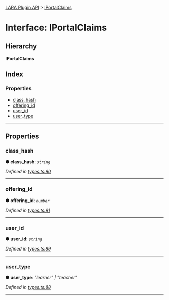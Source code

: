[LARA Plugin API](../README.md) > [IPortalClaims](../interfaces/iportalclaims.md)

# Interface: IPortalClaims

## Hierarchy

**IPortalClaims**

## Index

### Properties

* [class_hash](iportalclaims.md#class_hash)
* [offering_id](iportalclaims.md#offering_id)
* [user_id](iportalclaims.md#user_id)
* [user_type](iportalclaims.md#user_type)

---

## Properties

<a id="class_hash"></a>

###  class_hash

**● class_hash**: *`string`*

*Defined in [types.ts:90](https://github.com/concord-consortium/lara/blob/80a682ff/lara-typescript/src/plugin-api/types.ts#L90)*

___
<a id="offering_id"></a>

###  offering_id

**● offering_id**: *`number`*

*Defined in [types.ts:91](https://github.com/concord-consortium/lara/blob/80a682ff/lara-typescript/src/plugin-api/types.ts#L91)*

___
<a id="user_id"></a>

###  user_id

**● user_id**: *`string`*

*Defined in [types.ts:89](https://github.com/concord-consortium/lara/blob/80a682ff/lara-typescript/src/plugin-api/types.ts#L89)*

___
<a id="user_type"></a>

###  user_type

**● user_type**: *"learner" \| "teacher"*

*Defined in [types.ts:88](https://github.com/concord-consortium/lara/blob/80a682ff/lara-typescript/src/plugin-api/types.ts#L88)*

___

